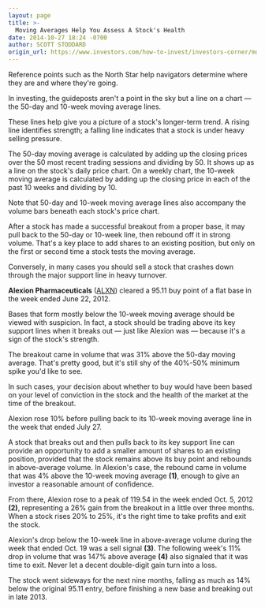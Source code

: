```yaml
---
layout: page
title: >-
  Moving Averages Help You Assess A Stock's Health
date: 2014-10-27 18:24 -0700
author: SCOTT STODDARD
origin_url: https://www.investors.com/how-to-invest/investors-corner/moving-averages-a-key-reference-for-investors
---
```





Reference points such as the North Star help navigators determine where they are and where they're going.


In investing, the guideposts aren't a point in the sky but a line on a chart — the 50-day and 10-week moving average lines.


These lines help give you a picture of a stock's longer-term trend. A rising line identifies strength; a falling line indicates that a stock is under heavy selling pressure.


The 50-day moving average is calculated by adding up the closing prices over the 50 most recent trading sessions and dividing by 50. It shows up as a line on the stock's daily price chart. On a weekly chart, the 10-week moving average is calculated by adding up the closing price in each of the past 10 weeks and dividing by 10.


Note that 50-day and 10-week moving average lines also accompany the volume bars beneath each stock's price chart.


After a stock has made a successful breakout from a proper base, it may pull back to the 50-day or 10-week line, then rebound off it in strong volume. That's a key place to add shares to an existing position, but only on the first or second time a stock tests the moving average.


Conversely, in many cases you should sell a stock that crashes down through the major support line in heavy turnover.


**Alexion Pharmaceuticals** ([ALXN](https://research.investors.com/quote.aspx?symbol=ALXN)) cleared a 95.11 buy point of a flat base in the week ended June 22, 2012.


Bases that form mostly below the 10-week moving average should be viewed with suspicion. In fact, a stock should be trading above its key support lines when it breaks out — just like Alexion was — because it's a sign of the stock's strength.


The breakout came in volume that was 31% above the 50-day moving average. That's pretty good, but it's still shy of the 40%-50% minimum spike you'd like to see.


In such cases, your decision about whether to buy would have been based on your level of conviction in the stock and the health of the market at the time of the breakout.


Alexion rose 10% before pulling back to its 10-week moving average line in the week that ended July 27.


A stock that breaks out and then pulls back to its key support line can provide an opportunity to add a smaller amount of shares to an existing position, provided that the stock remains above its buy point and rebounds in above-average volume. In Alexion's case, the rebound came in volume that was 4% above the 10-week moving average **(1)**, enough to give an investor a reasonable amount of confidence.


From there, Alexion rose to a peak of 119.54 in the week ended Oct. 5, 2012 **(2)**, representing a 26% gain from the breakout in a little over three months. When a stock rises 20% to 25%, it's the right time to take profits and exit the stock.


Alexion's drop below the 10-week line in above-average volume during the week that ended Oct. 19 was a sell signal **(3)**. The following week's 11% drop in volume that was 147% above average **(4)** also signaled that it was time to exit. Never let a decent double-digit gain turn into a loss.


The stock went sideways for the next nine months, falling as much as 14% below the original 95.11 entry, before finishing a new base and breaking out in late 2013.




